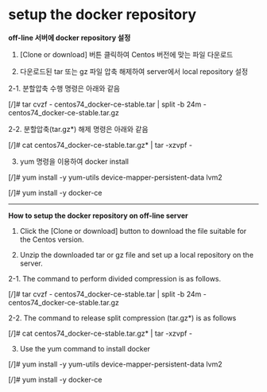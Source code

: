 # setup the docker repository

<b> off-line 서버에 docker repository 설정 </b>


1. [Clone or download] 버튼 클릭하여 Centos 버전에 맞는 파일 다운로드

2. 다운로드된 tar 또는 gz 파일 압축 해제하여 server에서 local repository 설정

2-1. 분할압축 수행 명령은 아래와 같음

[/]# tar cvzf  -  centos74_docker-ce-stable.tar | split -b 24m  -  centos74_docker-ce-stable.tar.gz

2-2. 분할압축(tar.gz*) 해제 명령은 아래와 같음

[/]# cat centos74_docker-ce-stable.tar.gz* | tar -xzvpf  -

3. yum 명령을 이용하여 docker install 

[/]# yum install -y yum-utils device-mapper-persistent-data lvm2

[/]# yum install -y docker-ce

------------------------------------------------------------------------------------------
<b> How to setup the docker repository on off-line server </b>


1. Click the [Clone or download] button to download the file suitable for the Centos version.

2. Unzip the downloaded tar or gz file and set up a local repository on the server.

2-1. The command to perform divided compression is as follows.

[/]# tar cvzf  -  centos74_docker-ce-stable.tar | split -b 24m  -  centos74_docker-ce-stable.tar.gz

2-2. The command to release split compression (tar.gz*) is as follows

[/]# cat centos74_docker-ce-stable.tar.gz* | tar -xzvpf  -

3. Use the yum command to install docker

[/]# yum install -y yum-utils device-mapper-persistent-data lvm2

[/]# yum install -y docker-ce
